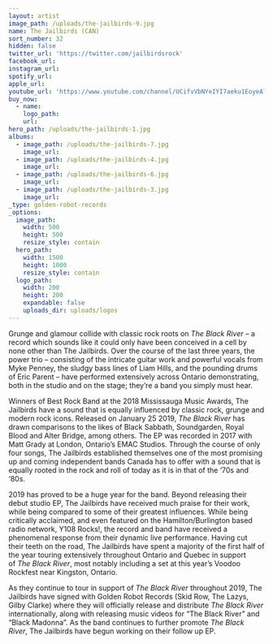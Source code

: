 ```yaml
---
layout: artist
image_path: /uploads/the-jailbirds-9.jpg
name: The Jailbirds (CAN)
sort_number: 32
hidden: false
twitter_url: 'https://twitter.com/jailbirdsrock'
facebook_url:
instagram_url:
spotify_url:
apple_url:
youtube_url: 'https://www.youtube.com/channel/UCifvVbNYeIYI7aeku1EoyeA?view_as=subscriber'
buy_now:
  - name:
    logo_path:
    url:
hero_path: /uploads/the-jailbirds-1.jpg
albums:
  - image_path: /uploads/the-jailbirds-7.jpg
    image_url:
  - image_path: /uploads/the-jailbirds-4.jpg
    image_url:
  - image_path: /uploads/the-jailbirds-6.jpg
    image_url:
  - image_path: /uploads/the-jailbirds-3.jpg
    image_url:
_type: golden-robot-records
_options:
  image_path:
    width: 500
    height: 500
    resize_style: contain
  hero_path:
    width: 1500
    height: 1000
    resize_style: contain
  logo_path:
    width: 200
    height: 200
    expandable: false
    uploads_dir: uploads/logos
---
```


Grunge and glamour collide with classic rock roots on&nbsp;*The Black River*&nbsp;– a record which sounds like it could only have been conceived in a cell by none other than The Jailbirds. Over the course of the last three years, the power trio – consisting of the intricate guitar work and powerful vocals from Myke Penney, the sludgy bass lines of Liam Hills, and the pounding drums of Eric Parent – have performed extensively across Ontario demonstrating, both in the studio and on the stage; they’re a band you simply must hear.

Winners of Best Rock Band at the 2018 Mississauga Music Awards, The Jailbirds have a sound that is equally influenced by classic rock, grunge and modern rock icons. Released on January 25 2019,&nbsp;*The Black River*&nbsp;has drawn comparisons to the likes of Black Sabbath, Soundgarden, Royal Blood and Alter Bridge, among others. The EP was recorded in 2017 with Matt Grady at London, Ontario’s EMAC Studios. Through the course of only four songs, The Jailbirds established themselves one of the most promising up and coming independent bands Canada has to offer with a sound that is equally rooted in the rock and roll of today as it is in that of the ‘70s and ‘80s.

2019 has proved to be a huge year for the band. Beyond releasing their debut studio EP, The Jailbirds have received much praise for their work, while being compared to some of their greatest influences. While being critically acclaimed, and even featured on the Hamilton/Burlington based radio network, Y108 Rocks\!, the record and band have received a phenomenal response from their dynamic live performance. Having cut their teeth on the road, The Jailbirds have spent a majority of the first half of the year touring extensively throughout Ontario and Quebec in support of&nbsp;*The Black River*, most notably including a set at this year’s Voodoo Rockfest near Kingston, Ontario.&nbsp;&nbsp;

As they continue to tour in support of&nbsp;*The Black River*&nbsp;throughout 2019, The Jailbirds have signed with Golden Robot Records (Skid Row, The Lazys, Gilby Clarke) where they will officially release and distribute&nbsp;*The Black River* internationally, along with releasing music videos for “The Black River” and “Black Madonna”. As the band continues to further promote&nbsp;*The Black River*, The Jailbirds have begun working on their follow up EP.&nbsp;